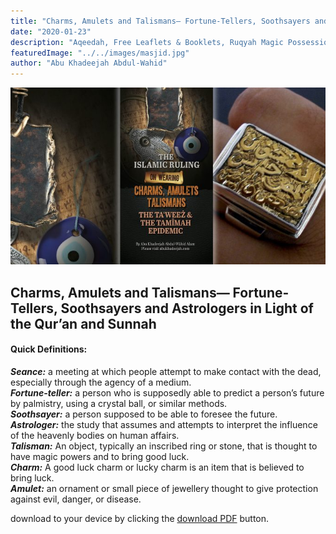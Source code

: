 ```yaml
---
title: "Charms, Amulets and Talismans― Fortune-Tellers, Soothsayers and Astrologers in Light of the Quran and Sunnah"
date: "2020-01-23"
description: "Aqeedah, Free Leaflets & Booklets, Ruqyah Magic Possession, Tawheed"
featuredImage: "../../images/masjid.jpg"
author: "Abu Khadeejah Abdul-Wahid"
---
```


![Amulet](../../images/Amulets-Charms-Taweez-2020.jpg)

## Charms, Amulets and Talismans― Fortune-Tellers, Soothsayers and Astrologers in Light of the Qur’an and Sunnah

#### Quick Definitions:

<b><i>Seance:</i></b> a meeting at which people attempt to make contact with the dead, especially through the agency of a medium.<br />
<b><i>Fortune-teller:</i></b> a person who is supposedly able to predict a person’s future by palmistry, using a crystal ball, or similar methods.<br />
<b><i>Soothsayer:</i></b> a person supposed to be able to foresee the future.<br />
<b><i>Astrologer:</i></b> the study that assumes and attempts to interpret the influence of the heavenly bodies on human affairs.<br />
<b><i>Talisman:</i></b> An object, typically an inscribed ring or stone, that is thought to have magic powers and to bring good luck.<br />
<b><i>Charm:</i></b> A good luck charm or lucky charm is an item that is believed to bring luck.<br />
<b><i>Amulet:</i></b> an ornament or small piece of jewellery thought to give protection against evil, danger, or disease.

download to your device by clicking the [download PDF](http://www.abukhadeejah.com/wp-content/uploads/2020/01/Amulets-Charms-Taweez-2020-Ebook.pdf) button.
